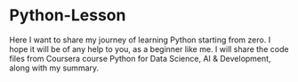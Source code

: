 # Python-Lesson
Here I want to share my journey of learning Python starting from zero. I hope it will be of any help to you, as a beginner like me. 
I will share the code files from Coursera course Python for Data Science, AI & Development, along with my summary.
